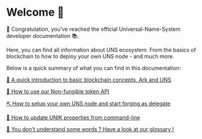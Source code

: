# Welcome 👋

🎉 Congratulation, you've reached the official Universal-Name-System developer documentation 📚.

Here, you can find all information about UNS ecosystem. From the basics of blockchain to how to deploy your own UNS node - and much more. 

Below is a quick summary of what you can find in this documentation:

[🔗 A quick introduction to basic blockchain concepts, Ark and UNS](/introduction/)

[💎 How to use our Non-fungible token API](/api/nfts)

[⛏ How to setup your own UNS node and start forging as delegate](tutorials/node/setup)

[🔧 How to update UNIK properties from command-line](guidebook/developer/tester-cli-transaction-nft)

[📕 You don't understand some words ? Have a look at our glossary !](/glossary/)



<!-- # Introduction

## What Is UNS Ecosystem?

Lorem ipsum dolor sit amet, consectetur adipiscing elit, sed do eiusmod tempor incididunt ut labore et dolore magna aliqua. Ut enim ad minim veniam, quis nostrud exercitation ullamco laboris nisi ut aliquip ex ea commodo consequat. Duis aute irure dolor in reprehenderit in voluptate velit esse cillum dolore eu fugiat nulla pariatur. Excepteur sint occaecat cupidatat non proident, sunt in culpa qui officia deserunt mollit anim id est laborum.

## Navigating the Docs

Our documentation is a central hub for all knowledge UNS Ecosystem, and as such it's designed to be useful to readers of all technical backgrounds. If read from cover to cover, you'll learn everything from the basics of blockchain to how to create a blockchain of your own — and much more besides.

Below you can read short summaries of each chapter and the topics you'll find within them. The documentation will be edited and expanded frequently as development continues, so check back often for updates.

### [From Blockchain to UNS](/introduction)
This is our introduction to the world of blockchain and UNS's place within it.

Blockchain is a good place to begin if you have little prior experience with blockchain. It answers many common questions about what blockchain is, why it's useful in a naming system.


### [The UNS Ecosystem Guidebook](/guidebook/)

In this section, we describe the software components of the UNS Ecosystem. We focus in particular on UNS Core: the codebase powering the nodes that, in turn, power the UNS network.

[_Core_](/guidebook/core/) describes the architecture of UNS Core. At present, the documentation focuses on the packages that allow for easy application and blockchain customization.
[_Contribution Guidelines_](/guidebook/contribution-guidelines/) details the process for contributing to UNS Ecosystem software. Reading this section also helps to understand the coding styles and practices that inform development across the Ecosystem.
[_Guides_](/guidebook/guides/) offers software-specific information on how to develop for UNS Ecosystem. From running your first test suite to submitting pull requests for your code's inclusion into UNS itself, this is the section to read if you're a developer looking to get involved.

### [The UNS Ecosystem Tutorials](/tutorials/)

The counterpart to the Guidebook, the tutorials contain practical code snippets and guides to help developers write productive code with the UNS Ecosystem as quickly as possible. We'll always provide context for the code we post here, so you'll have the convenience of copy-and-paste and the knowledge to strike your own path when necessary.

[_Usage Guides_](/tutorials/usage-guides/) describe how to use the various UNS packages, including:

1. [Desktop Wallet](/tutorials/usage-guides/how-to-use-UNS-desktop-wallet.html)
2. [Mobile Wallet](/tutorials/usage-guides/how-to-use-UNS-mobile-wallet.html)
3. [Explorer](/tutorials/usage-guides/how-to-use-UNS-explorer.html)

### [UNS Ecosystem Cryptography](/cryptography/)

This section provides details and insights into the cryptographic identities of the UNS blockchain. It covers topics such as PrivateKeys, PublicKeys, and Signatures; as well as the hashing and encoding methods used by UNS.

### [UNS API](/api/)

This section describes the structure of all UNS APIs, as well as usage examples. After you've read the Guidebook and tutorials, this section should be the first place you turn to find out how to interact with the UNS Ecosystem software.

[_Public API_](/api/public/) describes the API that's accessible through any UNS node. API references for UNS v1 and v2 are included.
The [_SDK_](/sdk/) section includes information on how to use the UNS API wrappers we've written for supercharged development in JavaScript.

[_P2P_](/api/p2p/) outlines the functions available to the P2P API.

[_JSON-RPC_](/api/json-rpc/) contains instructions on how to use the JSON-RPC API to interact with the UNS blockchain. This technology is of particular interest to exchanges looking to use a Bitcoin RPC-like interface to integrate UNS into their platform.

[_Webhooks_](/api/webhooks/) describes how to use the webhooks feature of UNS v2 to "listen" to events on the UNS blockchain. This is especially useful for developers who are looking to drive action in their applications in response to specific blockchain events (transactions, vote, etc.)

### [FAQ](/faq/)

We answer some of the most common questions about UNS Ecosystem here, from general questions about UNS philosophy to specific tips on how to resolve commonly encountered errors.

### [Glossary](/glossary/)

Basic definitions of some of the vocabulary used throughout the documentation. -->